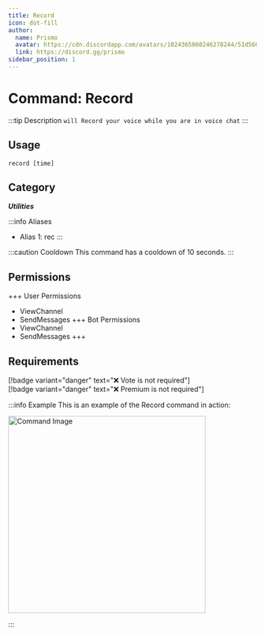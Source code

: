 ```yaml
---
title: Record
icon: dot-fill
author:
  name: Prismo
  avatar: https://cdn.discordapp.com/avatars/1024365860246278244/51d5603eff69376da9a21e86b07a75bd.png?size=2048
  link: https://discord.gg/prismo
sidebar_position: 1
---
```



# Command: Record

:::tip Description
`will Record your voice while you are in voice chat`
:::

## Usage

```
record [time]
```

## Category

_**Utilities**_

:::info Aliases
- Alias 1: rec
:::

:::caution Cooldown
This command has a cooldown of 10 seconds.
:::

## Permissions

+++ User Permissions
- ViewChannel
- SendMessages
+++ Bot Permissions
- ViewChannel
- SendMessages
+++

## Requirements

[!badge variant="danger" text="❌ Vote is not required"]  
[!badge variant="danger" text="❌ Premium is not required"]

:::info Example
This is an example of the Record command in action:

<img src="https://imgur.com/fKYqHRy.png" alt="Command Image" width="400"/>

:::

